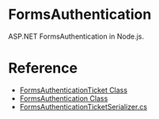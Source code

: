 # FormsAuthentication

ASP.NET FormsAuthentication in Node.js.

# Reference

- [FormsAuthenticationTicket Class](https://docs.microsoft.com/en-us/dotnet/api/system.web.security.formsauthenticationticket?view=netframework-4.8)
- [FormsAuthentication Class](https://docs.microsoft.com/en-us/dotnet/api/system.web.security.formsauthentication?view=netframework-4.8)
- [FormsAuthenticationTicketSerializer.cs](https://referencesource.microsoft.com/#system.web/Security/FormsAuthenticationTicketSerializer.cs)

